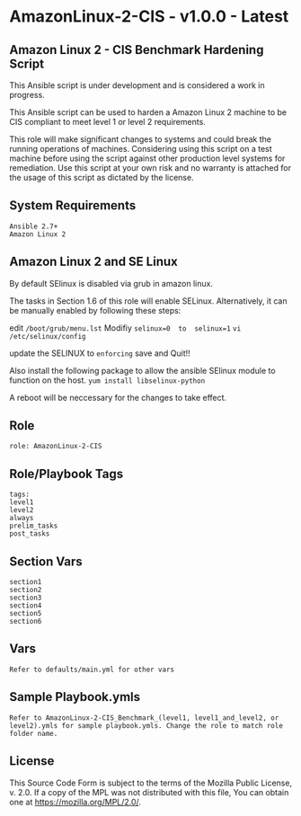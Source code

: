 # AmazonLinux-2-CIS - v1.0.0 - Latest

## Amazon Linux 2 - CIS Benchmark Hardening Script

This Ansible script is under development and is considered a work in progress.

This Ansible script can be used to harden a Amazon Linux 2 machine to be CIS compliant to meet level 1 or level 2 requirements.

This role will make significant changes to systems and could break the running operations of machines. Considering using this script on a test machine before using the script against other production level systems for remediation. Use this script at your own risk and no warranty is attached for the usage of this script as dictated by the license.

## System Requirements
```
Ansible 2.7+
Amazon Linux 2
```
Amazon Linux 2 and SE Linux
----------------
By default SElinux is disabled via grub in amazon linux.

The tasks in Section 1.6 of this role will enable SELinux. Alternatively, it can be manually enabled by following these steps:

edit ```/boot/grub/menu.lst```
Modifiy ```selinux=0  to  selinux=1```
```vi /etc/selinux/config```

update the SELINUX to `enforcing` save and Quit!!

Also install the following package to allow the ansible SElinux module to function on the host.
```yum install libselinux-python```

A reboot will be neccessary for the changes to take effect.


## Role
```
role: AmazonLinux-2-CIS
```
## Role/Playbook Tags
```
tags: 
level1
level2
always
prelim_tasks
post_tasks
```
## Section Vars
```
section1
section2
section3
section4
section5
section6
```
## Vars
```
Refer to defaults/main.yml for other vars
```
## Sample Playbook.ymls
```
Refer to AmazonLinux-2-CIS_Benchmark_(level1, level1_and_level2, or level2).ymls for sample playbook.ymls. Change the role to match role folder name.
```
## License
This Source Code Form is subject to the terms of the Mozilla Public
License, v. 2.0. If a copy of the MPL was not distributed with this
file, You can obtain one at https://mozilla.org/MPL/2.0/.

